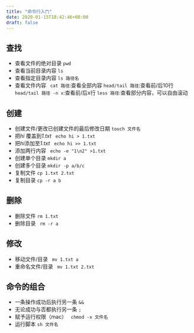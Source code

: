 ```yaml
---
title: "命令行入门"
date: 2020-01-15T18:42:46+08:00
draft: false
---
```


## 查找
- 查看文件的绝对目录
` pwd `
- 查看当前目录内容
` ls `
- 查看指定目录内容
` ls 路径名 `
- 查看文件内容
` cat 路径`:查看全部内容
` head/tail 路径 `:查看前/后10行
` head/tail 路径 -n x`:查看前/后x行
` less 路径 `:查看部分内容，可以自由滚动
## 创建
- 创建文件/更改已创建文件的最后修改日期
` touch 文件名 `
- 把*hi* 覆盖到*1.txt*
` echo hi > 1.txt`
- 把*hi*添加至*1.txt*
` echo hi >> 1.txt`
- 添加两行内容
` echo -e "1\n2" >1.txt`
- 创建单个目录
` mkdir a `
- 创建多个目录
` mkdir -p a/b/c `
- 复制文件
` cp 1.txt 2.txt `
- 复制目录
` cp -r a b `
## 删除
- 删除文件
` rm 1.txt `
- 删除目录
` rm -r a`
## 修改
- 移动文件/目录
` mv 1.txt a`
- 重命名文件/目录
` mv 1.txt 2.txt`
## 命令的组合
- 一条操作成功后执行另一条
` && `
- 无论成功与否都执行另一条
` ; `
- 赋予运行权限（mac）
` chmod -x 文件名`
- 运行脚本
`sh 文件名`

